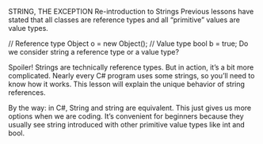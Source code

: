 STRING, THE EXCEPTION
Re-introduction to Strings
Previous lessons have stated that all classes are reference types and all “primitive” values are value types.

// Reference type
Object o = new Object();
// Value type
bool b = true;
Do we consider string a reference type or a value type?

Spoiler! Strings are technically reference types. But in action, it’s a bit more complicated. Nearly every C# program uses some strings, so you’ll need to know how it works. This lesson will explain the unique behavior of string references.

By the way: in C#, String and string are equivalent. This just gives us more options when we are coding. It’s convenient for beginners because they usually see string introduced with other primitive value types like int and bool.
